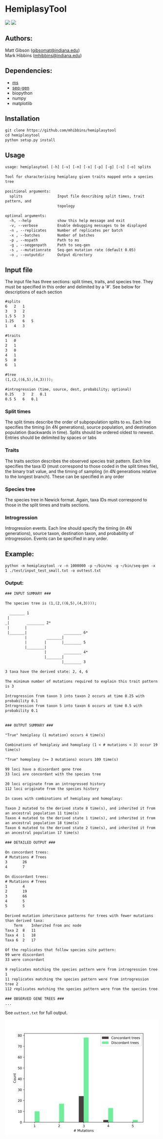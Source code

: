 # HemiplasyTool


![](https://img.shields.io/github/release-pre/mhibbins/hemiplasytool.svg)
![](https://img.shields.io/github/release-date-pre/mhibbins/hemiplasytool.svg)
## Authors:
Matt Gibson (gibsomat@indiana.edu)  
Mark Hibbins (mhibbins@indiana.edu)

## Dependencies:
* [ms](http://home.uchicago.edu/~rhudson1/source.html)  
* [seq-gen](http://tree.bio.ed.ac.uk/software/seqgen/)
* biopython
* numpy
* matplotlib


## Installation

```
git clone https://github.com/mhibbins/hemiplasytool
cd hemiplasytool
python setup.py install
```


## Usage
```
usage: hemiplasytool [-h] [-v] [-n] [-x] [-p] [-g] [-s] [-o] splits

Tool for characterising hemiplasy given traits mapped onto a species tree

positional arguments:
  splits                Input file describing split times, trait pattern, and
                        topology

optional arguments:
  -h, --help            show this help message and exit
  -v, --verbose         Enable debugging messages to be displayed
  -n , --replicates     Number of replicates per batch
  -x , --batches        Number of batches
  -p , --mspath         Path to ms
  -g , --seqgenpath     Path to seq-gen
  -s , --mutationrate   Seq-gen mutation rate (default 0.05)
  -o , --outputdir      Output directory
```

## Input file

The input file has three sections:  split times, traits, and species tree. They must be specified in this order and delimited by a '#'. See below for descriptions of each section

```
#splits
6   2   1
3   3   2
1.5 5   3
1.25    6   5
1   4   3

#traits
1   0 
2   1
3   0
4   1
5   0
6   1

#tree
(1,(2,((6,5),(4,3))));

#introgression (time, source, dest, probability; optional)
0.25    3   2   0.1
0.5 5   6   0.1

```

### Split times

The split times describe the order of subpopulation splits to `ms`. Each line specifies the timing (in 4N generations), source population, and destination population (backwards in time). Splits should be ordered oldest to newest. Entries should be delimited by spaces or tabs


### Traits

The traits section describes the observed species trait pattern. Each line specifies the taxa ID (must correspond to those coded in the split times file), the binary trait value, and the timing of sampling (in 4N generations relative to the longest branch). These can be specified in any order


### Species tree

The species tree in Newick format. Again, taxa IDs must correspond to those in the split times and traits sections.

### Introgression

Introgression events. Each line should specify the timing (in 4N generations), source taxon, destination taxon, and probability of introgression. Events can be specified in any order.

## Example:
```
python -m hemiplasytool -v -n 1000000 -p ~/bin/ms -g ~/bin/seq-gen -x 1 ./test/input_test_small.txt -o outtest.txt
```

### Output:
```
### INPUT SUMMARY ###

The species tree is (1,(2,((6,5),(4,3))));

  _______ 1
 |
_|        ________ 2*
 |       |
 |_______|                 ________ 6*
         |         _______|
         |        |       |________ 5
         |________|
                  |        ________ 4*
                  |_______|
                          |________ 3

3 taxa have the derived state: 2, 4, 6

The minimum number of mutations required to explain this trait pattern is 3

Introgression from taxon 3 into taxon 2 occurs at time 0.25 with probability 0.1
Introgression from taxon 5 into taxon 6 occurs at time 0.5 with probability 0.1


### OUTPUT SUMMARY ###

"True" hemiplasy (1 mutation) occurs 4 time(s)

Combinations of hemiplasy and homoplasy (1 < # mutations < 3) occur 19 time(s)

"True" homoplasy (>= 3 mutations) occurs 109 time(s)

99 loci have a discordant gene tree
33 loci are concordant with the species tree

20 loci originate from an introgressed history
112 loci originate from the species history

In cases with combinations of hemiplasy and homoplasy:

Taxon 2 mutated to the derived state 8 time(s), and inherited it from an ancestral population 11 time(s)
Taxon 4 mutated to the derived state 1 time(s), and inherited it from an ancestral population 18 time(s)
Taxon 6 mutated to the derived state 2 time(s), and inherited it from an ancestral population 17 time(s)

### DETAILED OUTPUT ###

On concordant trees:
# Mutations	# Trees
3		26
4		7

On discordant trees:
# Mutations	# Trees
1		4
2		19
3		66
4		5
5		5

Derived mutation inheritance patterns for trees with fewer mutations than derived taxa:
	Term	Inherited from anc node
Taxa 2	8	11
Taxa 4	1	18
Taxa 6	2	17

Of the replicates that follow species site pattern:
99 were discordant
33 were concordant

9 replicates matching the species pattern were from introgression tree 1
11 replicates matching the species pattern were from introgression tree 2
112 replicates matching the species pattern were from the species tree

### OBSERVED GENE TREES ###
...
```

See `outtest.txt` for full output.

![Mutation distribution](mutation_dist.png)